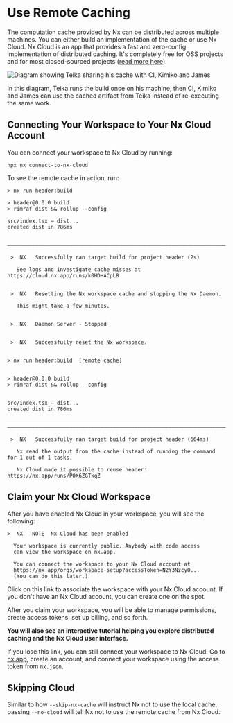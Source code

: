 # Use Remote Caching

The computation cache provided by Nx can be distributed across multiple machines. You can either build an implementation of the cache or use Nx Cloud. Nx Cloud is an app that provides a fast and zero-config implementation of distributed caching. It's completely free for OSS projects and for most closed-sourced
projects ([read more here](https://nx.app/pricing)).

![Diagram showing Teika sharing his cache with CI, Kimiko and James](/shared/images/dte/distributed-caching.svg)

In this diagram, Teika runs the build once on his machine, then CI, Kimiko and James can use the cached artifact from Teika instead of re-executing the same work.

## Connecting Your Workspace to Your Nx Cloud Account

You can connect your workspace to Nx Cloud by running:

```shell
npx nx connect-to-nx-cloud
```

To see the remote cache in action, run:

```{% command="nx build header && nx reset && nx build header"%}
> nx run header:build

> header@0.0.0 build
> rimraf dist && rollup --config

src/index.tsx → dist...
created dist in 786ms

 —————————————————————————————————————————————————————————————————————————————————————————————————————————————————————————

 >  NX   Successfully ran target build for project header (2s)

   See logs and investigate cache misses at https://cloud.nx.app/runs/k0HDHACpL8


 >  NX   Resetting the Nx workspace cache and stopping the Nx Daemon.

   This might take a few minutes.


 >  NX   Daemon Server - Stopped


 >  NX   Successfully reset the Nx workspace.


> nx run header:build  [remote cache]


> header@0.0.0 build
> rimraf dist && rollup --config


src/index.tsx → dist...
created dist in 786ms

 —————————————————————————————————————————————————————————————————————————————————————————————————————————————————————————

 >  NX   Successfully ran target build for project header (664ms)

   Nx read the output from the cache instead of running the command for 1 out of 1 tasks.

   Nx Cloud made it possible to reuse header: https://nx.app/runs/P0X6ZGTkqZ
```

## Claim your Nx Cloud Workspace

After you have enabled Nx Cloud in your workspace, you will see the following:

```plaintext
>  NX   NOTE  Nx Cloud has been enabled

  Your workspace is currently public. Anybody with code access
  can view the workspace on nx.app.

  You can connect the workspace to your Nx Cloud account at
  https://nx.app/orgs/workspace-setup?accessToken=N2Y3NzcyO...
  (You can do this later.)
```

Click on this link to associate the workspace with your Nx Cloud account. If you don't have an Nx Cloud account, you can
create one on the spot.

After you claim your workspace, you will be able to manage permissions, create access tokens, set up billing, and so
forth.

**You will also see an interactive tutorial helping you explore distributed caching and the Nx Cloud user interface.**

If you lose this link, you can still connect your workspace to Nx Cloud. Go to [nx.app](https://nx.app), create an
account, and connect your workspace using the access token from `nx.json`.

## Skipping Cloud

Similar to how `--skip-nx-cache` will instruct Nx not to use the local cache, passing `--no-cloud` will tell Nx not to use the remote cache from Nx Cloud.
